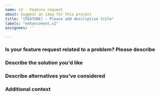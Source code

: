 ```yaml
---
name: v2 - Feature request
about: Suggest an idea for this project
title: "[FEATURE] - Please add descriptive title"
labels: "enhancement,v2"
assignees: ''

---
```


### Is your feature request related to a problem? Please describe

<!---A clear and concise description of what the problem is. Ex. I'm always frustrated when [...]--->

### Describe the solution you'd like

<!---A clear and concise description of what you want to happen.--->

### Describe alternatives you've considered

<!---A clear and concise description of any alternative solutions or features you've considered.--->

### Additional context

<!---Add any other context about the feature request here.--->
